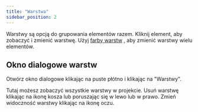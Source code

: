 ```yaml
---
title: "Warstwa"
sidebar_position: 2
---
```


Warstwy są opcją do grupowania elementów razem. Kliknij element, aby zobaczyć i zmienić warstwę. Użyj [farby warstw](painters/layer.md) , aby zmienić warstwy wielu elementów.

## Okno dialogowe warstw

Otwórz okno dialogowe klikając na puste płótno i klikając na "Warstwy".

Tutaj możesz zobaczyć wszystkie warstwy w projekcie. Usuń warstwę klikając na ikonę kosza lub poruszając się w lewo lub w prawo. Zmień widoczność warstwy klikając na ikonę oczu.
